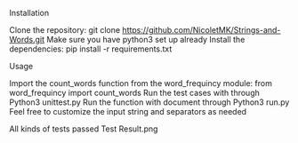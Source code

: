 Installation

Clone the repository: git clone https://github.com/NicoletMK/Strings-and-Words.git
Make sure you have python3 set up already
Install the dependencies: pip install -r requirements.txt

Usage

Import the count_words function from the word_frequincy module: from word_frequincy import count_words
Run the test cases with through Python3 unittest.py
Run the function with document through Python3 run.py
Feel free to customize the input string and separators as needed

All kinds of tests passed
Test Result.png
